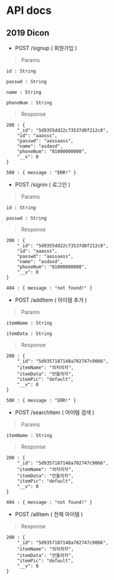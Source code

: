 # API docs

## 2019 Dicon

* POST /signup ( 회원가입 )

> Params

    id : String
    
    passwd : String

    name : String

    phoneNum : String

> Response

    200 : {
        "_id": "5d9355dd22c73537d8f212c8",
        "id": "aaasss",
        "passwd": "aassaass",
        "name": "asdasd",
        "phoneNum": "01000000000",
        "__v": 0
    }

    500 : { message : "ERR!" }

    
* POST /signin ( 로그인 )

> Params

    id : String
    
    passwd : String

> Response

    200 : {
        "_id": "5d9355dd22c73537d8f212c8",
        "id": "aaasss",
        "passwd": "aassaass",
        "name": "asdasd",
        "phoneNum": "01000000000",
        "__v": 0
    }

    404 : { message : "not found!" }


* POST /addItem ( 아이템 추가 )

> Params

    itemName : String

    itemData : String

> Response 

    200 : {
        "_id": "5d9357187148a702747c9066",
        "itemName": "의자의자",
        "itemData": "만들의자",
        "itemPic": "default",
        "__v": 0
    }

    500 : { message : "ERR!" }
    
* POST /searchItem ( 아이템 검색 )

> Params

    itemName : String

> Response 

    200 : {
        "_id": "5d9357187148a702747c9066",
        "itemName": "의자의자",
        "itemData": "만들의자",
        "itemPic": "default",
        "__v": 0
    }

    404 : { message : "not found!" }

* POST /allItem ( 전체 아이템 )

> Response

    200 : {
        "_id": "5d9357187148a702747c9066",
        "itemName": "의자의자",
        "itemData": "만들의자",
        "itemPic": "default",
        "__v": 0
    }